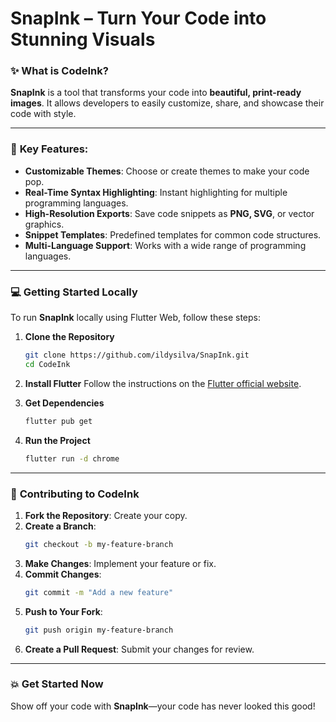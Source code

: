 
# SnapInk – Turn Your Code into Stunning Visuals

### ✨ **What is CodeInk?**

**SnapInk** is a tool that transforms your code into **beautiful, print-ready images**. It allows developers to easily customize, share, and showcase their code with style.

---

### 🚀 **Key Features:**

- **Customizable Themes**: Choose or create themes to make your code pop.
- **Real-Time Syntax Highlighting**: Instant highlighting for multiple programming languages.
- **High-Resolution Exports**: Save code snippets as **PNG, SVG**, or vector graphics.
- **Snippet Templates**: Predefined templates for common code structures.
- **Multi-Language Support**: Works with a wide range of programming languages.

---

### 💻 **Getting Started Locally**

To run **SnapInk** locally using Flutter Web, follow these steps:

1. **Clone the Repository**
   ```bash
   git clone https://github.com/ildysilva/SnapInk.git
   cd CodeInk
   ```

2. **Install Flutter**
   Follow the instructions on the [Flutter official website](https://flutter.dev/docs/get-started/install).

3. **Get Dependencies**
   ```bash
   flutter pub get
   ```

4. **Run the Project**
   ```bash
   flutter run -d chrome
   ```

---

### 🤝 **Contributing to CodeInk**

1. **Fork the Repository**: Create your copy.
2. **Create a Branch**:
   ```bash
   git checkout -b my-feature-branch
   ```
3. **Make Changes**: Implement your feature or fix.
4. **Commit Changes**:
   ```bash
   git commit -m "Add a new feature"
   ```
5. **Push to Your Fork**:
   ```bash
   git push origin my-feature-branch
   ```
6. **Create a Pull Request**: Submit your changes for review.

---

### 💥 **Get Started Now**

Show off your code with **SnapInk**—your code has never looked this good!

